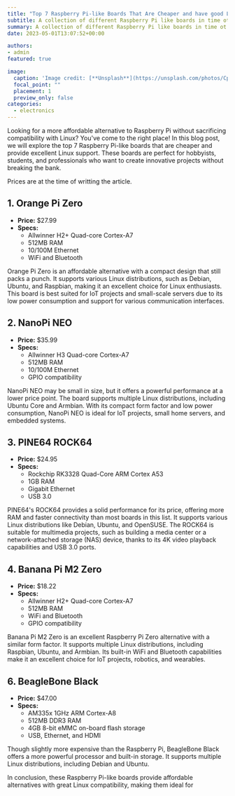 ```yaml
---
title: "Top 7 Raspberry Pi-like Boards That Are Cheaper and have good Linux support"
subtitle: A collection of different Raspberry Pi like boards in time ot logistic shortages 
summary: A collection of different Raspberry Pi like boards in time ot logistic shortages 
date: 2023-05-01T13:07:52+00:00

authors:
- admin
featured: true

image:
  caption: 'Image credit: [**Unsplash**](https://unsplash.com/photos/CpkOjOcXdUY)'
  focal_point: ""
  placement: 1
  preview_only: false
categories:
  - electronics
---
```


Looking for a more affordable alternative to Raspberry Pi without sacrificing compatibility with Linux? You've come to the right place! In this blog post, we will explore the top 7 Raspberry Pi-like boards that are cheaper and provide excellent Linux support. These boards are perfect for hobbyists, students, and professionals who want to create innovative projects without breaking the bank.

Prices are at the time of writting the article. 

## 1. Orange Pi Zero

- **Price:** $27.99
- **Specs:**
  - Allwinner H2+ Quad-core Cortex-A7
  - 512MB RAM
  - 10/100M Ethernet
  - WiFi and Bluetooth

Orange Pi Zero is an affordable alternative with a compact design that still packs a punch. It supports various Linux distributions, such as Debian, Ubuntu, and Raspbian, making it an excellent choice for Linux enthusiasts. This board is best suited for IoT projects and small-scale servers due to its low power consumption and support for various communication interfaces.

## 2. NanoPi NEO

- **Price:** $35.99
- **Specs:**
  - Allwinner H3 Quad-core Cortex-A7
  - 512MB RAM
  - 10/100M Ethernet
  - GPIO compatibility

NanoPi NEO may be small in size, but it offers a powerful performance at a lower price point. The board supports multiple Linux distributions, including Ubuntu Core and Armbian. With its compact form factor and low power consumption, NanoPi NEO is ideal for IoT projects, small home servers, and embedded systems.

## 3. PINE64 ROCK64

- **Price:** $24.95
- **Specs:**
  - Rockchip RK3328 Quad-Core ARM Cortex A53
  - 1GB RAM
  - Gigabit Ethernet
  - USB 3.0

PINE64's ROCK64 provides a solid performance for its price, offering more RAM and faster connectivity than most boards in this list. It supports various Linux distributions like Debian, Ubuntu, and OpenSUSE. The ROCK64 is suitable for multimedia projects, such as building a media center or a network-attached storage (NAS) device, thanks to its 4K video playback capabilities and USB 3.0 ports.

## 4. Banana Pi M2 Zero

- **Price:** $18.22
- **Specs:**
  - Allwinner H2+ Quad-core Cortex-A7
  - 512MB RAM
  - WiFi and Bluetooth
  - GPIO compatibility

Banana Pi M2 Zero is an excellent Raspberry Pi Zero alternative with a similar form factor. It supports multiple Linux distributions, including Raspbian, Ubuntu, and Armbian. Its built-in WiFi and Bluetooth capabilities make it an excellent choice for IoT projects, robotics, and wearables.

## 6. BeagleBone Black

- **Price:** $47.00
- **Specs:**
  - AM335x 1GHz ARM Cortex-A8
  - 512MB DDR3 RAM
  - 4GB 8-bit eMMC on-board flash storage
  - USB, Ethernet, and HDMI

Though slightly more expensive than the Raspberry Pi, BeagleBone Black offers a more powerful processor and built-in storage. It supports multiple Linux distributions, including Debian and Ubuntu.


In conclusion, these Raspberry Pi-like boards provide affordable alternatives with great Linux compatibility, making them ideal for





